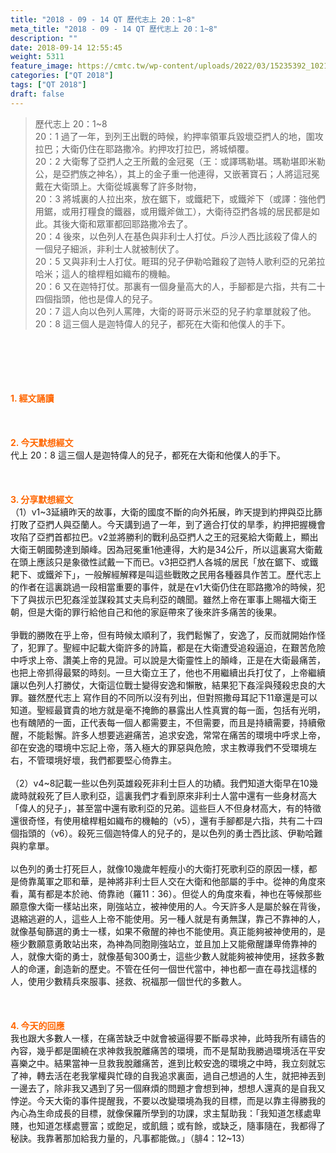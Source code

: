 ```yaml
---
title: "2018 - 09 - 14 QT 歷代志上 20：1~8"
meta_title: "2018 - 09 - 14 QT 歷代志上 20：1~8"
description: ""
date: 2018-09-14 12:55:45
weight: 5311
feature_image: https://cmtc.tw/wp-content/uploads/2022/03/15235392_10211799862337740_180693556567566654_o-1.webp
categories: ["QT 2018"]
tags: ["QT 2018"]
draft: false
---
```


<blockquote>歷代志上 20：1~8<br />
20：1 過了一年，到列王出戰的時候，約押率領軍兵毀壞亞捫人的地，圍攻拉巴；大衛仍住在耶路撒冷。約押攻打拉巴，將城傾覆。<br />
20：2 大衛奪了亞捫人之王所戴的金冠冕（王：或譯瑪勒堪。瑪勒堪即米勒公，是亞捫族之神名），其上的金子重一他連得，又嵌著寶石；人將這冠冕戴在大衛頭上。大衛從城裏奪了許多財物，<br />
20：3 將城裏的人拉出來，放在鋸下，或鐵耙下，或鐵斧下（或譯：強他們用鋸，或用打糧食的鐵器，或用鐵斧做工），大衛待亞捫各城的居民都是如此。其後大衛和眾軍都回耶路撒冷去了。<br />
20：4 後來，以色列人在基色與非利士人打仗。戶沙人西比該殺了偉人的一個兒子細派，非利士人就被制伏了。<br />
20：5 又與非利士人打仗。睚珥的兒子伊勒哈難殺了迦特人歌利亞的兄弟拉哈米；這人的槍桿粗如織布的機軸。<br />
20：6 又在迦特打仗。那裏有一個身量高大的人，手腳都是六指，共有二十四個指頭，他也是偉人的兒子。<br />
20：7 這人向以色列人罵陣，大衛的哥哥示米亞的兒子約拿單就殺了他。<br />
20：8 這三個人是迦特偉人的兒子，都死在大衛和他僕人的手下。</blockquote><br />
&nbsp;<br />
<br />
&nbsp;<br />
<br />
<span style="color: #ff6600;"><strong>1. </strong><strong>經文誦讀</strong></span><br />
<br />
<span style="color: #ff6600;"><strong> </strong></span><br />
<br />
<span style="color: #ff6600;"><strong>2. 今天默想</strong><strong>經文<br />
</strong></span>代上 20：8 這三個人是迦特偉人的兒子，都死在大衛和他僕人的手下。<br />
<br />
&nbsp;<br />
<br />
<span style="color: #ff6600;"><strong>3. 分享默想經文<br />
</strong></span>（1）v1~3延續昨天的故事，大衛的國度不斷的向外拓展，昨天提到約押與亞比篩打敗了亞捫人與亞蘭人。今天講到過了一年，到了適合打仗的旱季，約押把握機會攻陷了亞捫首都拉巴。v2並將勝利的戰利品亞捫人之王的冠冕給大衛戴上，顯出大衛王朝國勢達到顛峰。因為冠冕重1他連得，大約是34公斤，所以這裏寫大衛戴在頭上應該只是象徵性試戴一下而已。v3把亞捫人各城的居民「放在鋸下、或鐵耙下、或鐵斧下」，一般解經解釋是叫這些戰敗之民用各種器具作苦工。歷代志上 的作者在這裏跳過一段相當重要的事件，就是在v1大衛仍住在耶路撒冷的時候，犯下了與拔示巴犯姦淫並謀殺其丈夫烏利亞的醜聞。雖然上帝在軍事上賜福大衛王朝，但是大衛的罪行給他自己和他的家庭帶來了後來許多痛苦的後果。<br />
<br />
爭戰的勝敗在乎上帝，但有時候太順利了，我們鬆懈了，安逸了，反而就開始作怪了，犯罪了。聖經中記載大衛許多的詩篇，都是在大衛遭受追殺逼迫，在艱苦危險中呼求上帝、讚美上帝的見證。可以說是大衛靈性上的顛峰，正是在大衛最痛苦，也把上帝抓得最緊的時刻。一旦大衛立王了，他也不用繼續出兵打仗了，上帝繼續讓以色列人打勝仗，大衛這位戰士變得安逸和懶散，結果犯下姦淫與殘殺忠良的大罪。雖然歷代志上 寫作目的不同所以沒有列出，但對照撒母耳記下11章還是可以知道。聖經最寶貴的地方就是毫不掩飾的暴露出人性真實的每一面，包括有光明，也有醜陋的一面，正代表每一個人都需要主，不但需要，而且是持續需要，持續儆醒，不能鬆懈。許多人想要逃避痛苦，追求安逸，常常在痛苦的環境中呼求上帝，卻在安逸的環境中忘記上帝，落入極大的罪惡與危險，求主教導我們不受環境左右，不管環境好壞，我們都要堅心倚靠主。<br />
<br />
（2）v4~8記載一些以色列英雄殺死非利士巨人的功績。我們知道大衛早在10幾歲時就殺死了巨人歌利亞，這裏我們才看到原來非利士人當中還有一些身材高大「偉人的兒子」，甚至當中還有歌利亞的兄弟。這些巨人不但身材高大，有的特徵還很奇怪，有使用槍桿粗如織布的機軸的（v5），還有手腳都是六指，共有二十四個指頭的（v6）。殺死三個迦特偉人的兒子的，是以色列的勇士西比該、伊勒哈難與約拿單。<br />
<br />
以色列的勇士打死巨人，就像10幾歲年輕瘦小的大衛打死歌利亞的原因一樣，都是倚靠萬軍之耶和華，是神將非利士巨人交在大衛和他部屬的手中。從神的角度來看，萬有都是本於祂、倚靠祂（羅11：36）。但從人的角度來看，神也在等候那些願意像大衛一樣站出來，剛強站立，被神使用的人。今天許多人是屬於躲在背後，退縮逃避的人，這些人上帝不能使用。另一種人就是有勇無謀，靠己不靠神的人，就像基甸篩選的勇士一樣，如果不儆醒的神也不能使用。真正能夠被神使用的，是極少數願意勇敢站出來，為神為同胞剛強站立，並且加上又能儆醒謙卑倚靠神的人，就像大衛的勇士，就像基甸300勇士，這些少數人就能夠被神使用，拯救多數人的命運，創造新的歷史。不管在任何一個世代當中，神也都一直在尋找這樣的人，使用少數精兵來服事、拯救、祝福那一個世代的多數人。<br />
<br />
&nbsp;<br />
<br />
<span style="color: #ff6600;"><strong>4. 今天的回應<br />
</strong></span>我也跟大多數人一樣，在痛苦缺乏中就會被逼得要不斷尋求神，此時我所有禱告的內容，幾乎都是圍繞在求神救我脫離痛苦的環境，而不是幫助我勝過環境活在平安喜樂之中。結果當神一旦救我脫離痛苦，進到比較安逸的環境之中時，我立刻就忘了神，轉去活在老我掌權與忙碌的自我追求裏面，過自己想過的人生，就把神丟到一邊去了，除非我又遇到了另一個麻煩的問題才會想到神，想想人還真的是自我又悖逆。今天大衛的事件提醒我，不要以改變環境為我的目標，而是以靠主得勝我的內心為生命成長的目標，就像保羅所學到的功課，求主幫助我：「我知道怎樣處卑賤，也知道怎樣處豐富；或飽足，或飢餓；或有餘，或缺乏，隨事隨在，我都得了秘訣。我靠著那加給我力量的，凡事都能做。」（腓4：12~13）<br />
<br />
&nbsp;
        